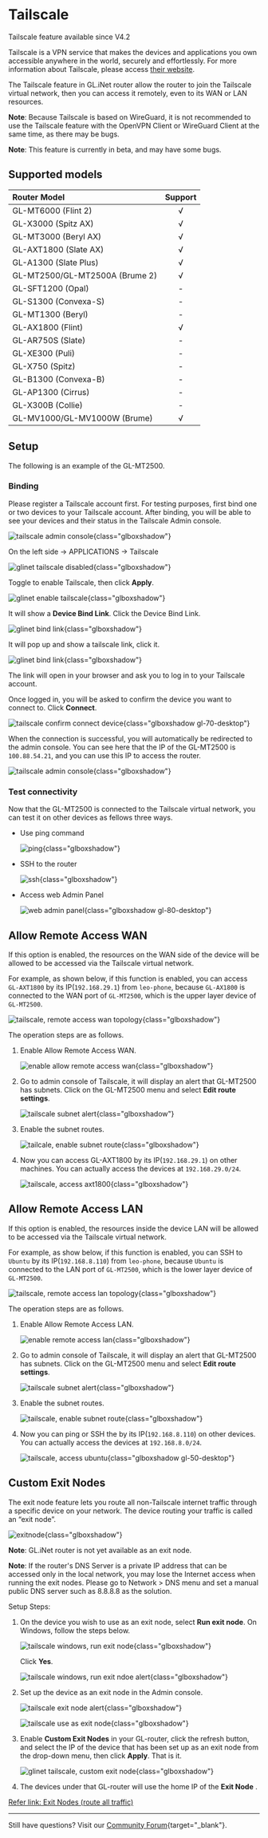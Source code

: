 # Tailscale

Tailscale feature available since V4.2

Tailscale is a VPN service that makes the devices and applications you own accessible anywhere in the world, securely and effortlessly. For more information about Tailscale, please access [their website](https://tailscale.com/).

The Tailscale feature in GL.iNet router allow the router to join the Tailscale virtual network, then you can access it remotely, even to its WAN or LAN resources.

**Note**: Because Tailscale is based on WireGuard, it is not recommended to use the Tailscale feature with the OpenVPN Client or WireGuard Client at the same time, as there may be bugs.

**Note**: This feature is currently in beta, and may have some bugs.

## Supported models

| Router Model                   | Support   |
| :----------------------------- | :-------: |
| GL-MT6000 (Flint 2)            | √         |
| GL-X3000 (Spitz AX)            | √         |
| GL-MT3000 (Beryl AX)           | √         |
| GL-AXT1800 (Slate AX)          | √         |
| GL-A1300 (Slate Plus)          | √         |
| GL-MT2500/GL-MT2500A (Brume 2) | √         |
| GL-SFT1200 (Opal)              | -         |
| GL-S1300 (Convexa-S)           | -         |
| GL-MT1300 (Beryl)              | -         |
| GL-AX1800 (Flint)              | √         |
| GL-AR750S (Slate)              | -         |
| GL-XE300 (Puli)                | -         |
| GL-X750 (Spitz)                | -         |
| GL-B1300 (Convexa-B)           | -         |
| GL-AP1300 (Cirrus)             | -         |
| GL-X300B (Collie)              | -         |
| GL-MV1000/GL-MV1000W (Brume)   | √         |

## Setup

The following is an example of the GL-MT2500.

### Binding

Please register a Tailscale account first. For testing purposes, first bind one or two devices to your Tailscale account. After binding, you will be able to see your devices and their status in the Tailscale Admin console.

![tailscale admin console](https://static.gl-inet.com/docs/router/en/4/tutorials/tailscale/tailscale_admin_console_1.png){class="glboxshadow"}

On the left side -> APPLICATIONS -> Tailscale

![glinet tailscale disabled](https://static.gl-inet.com/docs/router/en/4/tutorials/tailscale/tailscale_disabled.png){class="glboxshadow"}

Toggle to enable Tailscale, then click **Apply**.

![glinet enable tailscale](https://static.gl-inet.com/docs/router/en/4/tutorials/tailscale/enable_tailscale.png){class="glboxshadow"}

It will show a **Device Bind Link**. Click the Device Bind Link.

![glinet bind link](https://static.gl-inet.com/docs/router/en/4/tutorials/tailscale/tailscale_bind_link_1.png){class="glboxshadow"}

It will pop up and show a tailscale link, click it.

![glinet bind link](https://static.gl-inet.com/docs/router/en/4/tutorials/tailscale/tailscale_bind_link_2.png){class="glboxshadow"}

The link will open in your browser and ask you to log in to your Tailscale account.

Once logged in, you will be asked to confirm the device you want to connect to. Click **Connect**.

![tailscale confirm connect device](https://static.gl-inet.com/docs/router/en/4/tutorials/tailscale/tailscale_connect_device.png){class="glboxshadow gl-70-desktop"}

When the connection is successful, you will automatically be redirected to the admin console. You can see here that the IP of the GL-MT2500 is `100.88.54.21`, and you can use this IP to access the router.

![tailscale admin console](https://static.gl-inet.com/docs/router/en/4/tutorials/tailscale/tailscale_admin_console_2.png){class="glboxshadow"}

### Test connectivity

Now that the GL-MT2500 is connected to the Tailscale virtual network, you can test it on other devices as fellows three ways.

* Use ping command

    ![ping](https://static.gl-inet.com/docs/router/en/4/tutorials/tailscale/ping.png){class="glboxshadow"}

* SSH to the router

    ![ssh](https://static.gl-inet.com/docs/router/en/4/tutorials/tailscale/ssh.png){class="glboxshadow"}

* Access web Admin Panel

    ![web admin panel](https://static.gl-inet.com/docs/router/en/4/tutorials/tailscale/web_admin_panel.png){class="glboxshadow gl-80-desktop"}

## Allow Remote Access WAN

If this option is enabled, the resources on the WAN side of the device will be allowed to be accessed via the Tailscale virtual network.

For example, as shown below, if this function is enabled, you can access `GL-AXT1800` by its IP(`192.168.29.1`) from `leo-phone`, because `GL-AX1800` is connected to the WAN port of `GL-MT2500`, which is the upper layer device of `GL-MT2500`.

![tailscale, remote access wan topology](https://static.gl-inet.com/docs/router/en/4/tutorials/tailscale/tailscale_access_wan_topology.png){class="glboxshadow"}

The operation steps are as follows.

1. Enable Allow Remote Access WAN.

    ![enable allow remote access wan](https://static.gl-inet.com/docs/router/en/4/tutorials/tailscale/enable_allow_remote_access_wan.png){class="glboxshadow"}

2. Go to admin console of Tailscale, it will display an alert that GL-MT2500 has subnets. Click on the GL-MT2500 menu and select **Edit route settings**.

    ![tailscale subnet alert](https://static.gl-inet.com/docs/router/en/4/tutorials/tailscale/tailscale_subnet_alert_wan.png){class="glboxshadow"}

3. Enable the subnet routes.

    ![tailcale, enable subnet route](https://static.gl-inet.com/docs/router/en/4/tutorials/tailscale/tailscale_enable_subnet_routes.png){class="glboxshadow"}

4. Now you can access GL-AXT1800 by its IP(`192.168.29.1`) on other machines. You can actually access the devices at `192.168.29.0/24`.

    ![tailscale, access axt1800](https://static.gl-inet.com/docs/router/en/4/tutorials/tailscale/tailscale_access_axt1800.jpg){class="glboxshadow"}

## Allow Remote Access LAN

If this option is enabled, the resources inside the device LAN will be allowed to be accessed via the Tailscale virtual network.

For example, as show below, if this function is enabled, you can SSH to `Ubuntu` by its IP(`192.168.8.110`) from `leo-phone`, because `Ubuntu` is connected to the LAN port of `GL-MT2500`, which is the lower layer device of `GL-MT2500`.

![tailscale, remote access lan topology](https://static.gl-inet.com/docs/router/en/4/tutorials/tailscale/tailscale_access_lan_topology.png){class="glboxshadow"}

The operation steps are as follows.

1. Enable Allow Remote Access LAN.

    ![enable remote access lan](https://static.gl-inet.com/docs/router/en/4/tutorials/tailscale/enable_allow_remote_access_lan.png){class="glboxshadow"}

2. Go to admin console of Tailscale, it will display an alert that GL-MT2500 has subnets. Click on the GL-MT2500 menu and select **Edit route settings**.

    ![tailscale subnet alert](https://static.gl-inet.com/docs/router/en/4/tutorials/tailscale/tailscale_subnet_alert_lan.png){class="glboxshadow"}

3. Enable the subnet routes.

    ![tailscale, enable subnet route](https://static.gl-inet.com/docs/router/en/4/tutorials/tailscale/tailscale_enable_subnet_routes_lan.png){class="glboxshadow"}

4. Now you can ping or SSH the  by its IP(`192.168.8.110`) on other devices. You can actually access the devices at `192.168.8.0/24`.

    ![tailscale, access ubuntu](https://static.gl-inet.com/docs/router/en/4/tutorials/tailscale/tailscale_access_ubuntu.jpg){class="glboxshadow gl-50-desktop"}

## Custom Exit Nodes

The exit node feature lets you route all non-Tailscale internet traffic through a specific device on your network. The device routing your traffic is called an “exit node”.

![exitnode](https://static.gl-inet.com/docs/router/en/4/tutorials/tailscale/custom_exit_nodes/exitnode.jpg){class="glboxshadow"}

**Note**: GL.iNet router is not yet available as an exit node.

**Note**: If the router's DNS Server is a private IP address that can be accessed only in the local network, you may lose the Internet access when running the exit nodes. Please go to Network > DNS menu and set a manual public DNS server such as 8.8.8.8 as the solution.

Setup Steps:

1. On the device you wish to use as an exit node, select **Run exit node**. On Windows, follow the steps below.

    ![tailscale windows, run exit node](https://static.gl-inet.com/docs/router/en/4/tutorials/tailscale/custom_exit_nodes/tailscale_run_exit_node.png){class="glboxshadow"}

    Click **Yes**.

    ![tailscale windows, run exit ndoe alert](https://static.gl-inet.com/docs/router/en/4/tutorials/tailscale/custom_exit_nodes/tailscale_run_exit_node_alert.png){class="glboxshadow"}

2. Set up the device as an exit node in the Admin console.

    ![tailscale exit node alert](https://static.gl-inet.com/docs/router/en/4/tutorials/tailscale/custom_exit_nodes/tailscale_exit_node_alert.png){class="glboxshadow"}

    ![tailscale use as exit node](https://static.gl-inet.com/docs/router/en/4/tutorials/tailscale/custom_exit_nodes/tailscale_use_as_exit_node.png){class="glboxshadow"}

3. Enable **Custom Exit Nodes** in your GL-router, click the refresh button, and select the IP of the device that has been set up as an exit node from the drop-down menu, then click **Apply**. That is it.

    ![glinet tailscale, custom exit node](https://static.gl-inet.com/docs/router/en/4/tutorials/tailscale/custom_exit_nodes/custom_exit_node.png){class="glboxshadow"}

4. The devices under that GL-router will use the home IP of the **Exit Node** .

[Refer link: Exit Nodes (route all traffic)](https://tailscale.com/kb/1103/exit-nodes/)

---

Still have questions? Visit our [Community Forum](https://forum.gl-inet.com){target="_blank"}.
